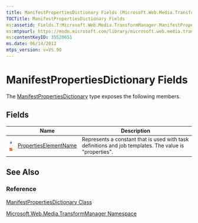 ```yaml
---
title: ManifestPropertiesDictionary Fields (Microsoft.Web.Media.TransformManager)
TOCTitle: ManifestPropertiesDictionary Fields
ms:assetid: Fields.T:Microsoft.Web.Media.TransformManager.ManifestPropertiesDictionary
ms:mtpsurl: https://msdn.microsoft.com/library/microsoft.web.media.transformmanager.manifestpropertiesdictionary_fields(v=VS.90)
ms:contentKeyID: 35520651
ms.date: 06/14/2012
mtps_version: v=VS.90
---
```


# ManifestPropertiesDictionary Fields

The [ManifestPropertiesDictionary](manifestpropertiesdictionary-class-microsoft-web-media-transformmanager.md) type exposes the following members.

## Fields

||Name|Description|
|--- |--- |--- |
|![Public field](images/Hh125771.pubfield(en-us,VS.90).gif "Public field")![Static member](images/Hh125771.static(en-us,VS.90).gif "Static member")|[PropertiesElementName](manifestpropertiesdictionary-propertieselementname-field-microsoft-web-media-transformmanager.md)|Represents a constant that is used with task definitions and job templates. The value is "properties".|


## See Also

### Reference

[ManifestPropertiesDictionary Class](manifestpropertiesdictionary-class-microsoft-web-media-transformmanager.md)

[Microsoft.Web.Media.TransformManager Namespace](microsoft-web-media-transformmanager-namespace.md)

